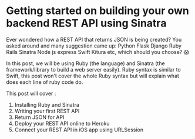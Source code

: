 # Getting started on building your own backend REST API using Sinatra



Ever wondered how a REST API that returns JSON is being created? You asked around and many suggestion came up: Python Flask Django Ruby Rails Sinatra Node js express Swift Kitura etc, which should you choose? 😱 



In this post, we will be using Ruby (the language) and Sinatra (the framework/library to build a web server easily). Ruby syntax is similar to Swift, this post won't cover the whole Ruby syntax but will explain what does each line of ruby code do.



This post will cover :

1. Installing Ruby and Sinatra
2. Writing your first REST API
3. Return JSON for API
4. Deploy your REST API online to Heroku
5. Connect your REST API in iOS app using URLSession



